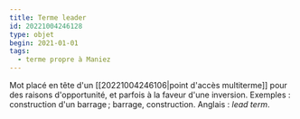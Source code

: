 ```yaml
---
title: Terme leader
id: 20221004246128
type: objet
begin: 2021-01-01
tags:
  - terme propre à Maniez
---
```


Mot placé en tête d'un [[20221004246106|point d'accès multiterme]] pour des raisons d'opportunité, et parfois à la faveur d'une inversion. Exemples : construction d'un barrage ; barrage, construction. Anglais : *lead term*.